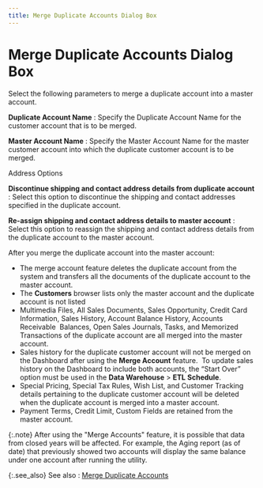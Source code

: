 ```yaml
---
title: Merge Duplicate Accounts Dialog Box
---
```


# Merge Duplicate Accounts Dialog Box


Select the following parameters to merge a duplicate account  into a master account.


**Duplicate Account Name**
: Specify the Duplicate Account Name for the customer  account that is to be merged.


**Master Account Name**
: Specify the Master Account Name for the master customer  account into which the duplicate customer account is to be merged.


Address Options


**Discontinue shipping and contact address details  from duplicate account**
: Select this option to discontinue the shipping and  contact addresses specified in the duplicate account.


**Re-assign shipping and contact address details  to master account**
: Select this option to reassign the shipping and  contact address details from the duplicate account to the master account.


After you merge the duplicate account into the master account:

- The merge account  feature deletes the duplicate account from the system and transfers all  the documents of the duplicate account to the master account.
- The **Customers**  browser lists only the master account and the duplicate account is not  listed
- Multimedia Files,  All Sales Documents, Sales Opportunity, Credit Card Information, Sales  History, Account Balance History, Accounts Receivable  Balances,  Open Sales Journals, Tasks, and Memorized Transactions of the duplicate  account are all merged into the master account.
- Sales history for  the duplicate customer account will not be merged on the Dashboard after  using the **Merge Account** feature.   To update  sales history on the Dashboard to include both accounts, the “Start Over”  option must be used in the **Data Warehouse**  > **ETL** **Schedule**.
- Special Pricing,  Special Tax Rules, Wish List, and Customer Tracking details pertaining  to the duplicate customer account will be deleted when the duplicate account  is merged into a master account.
- Payment Terms, Credit  Limit, Custom Fields are retained from the master account.



{:.note}
After using the "Merge Accounts"  feature, it is possible that data from closed years will be affected.  For example, the Aging report (as of date) that previously showed two  accounts will display the same balance under one account after running  the utility.


{:.see_also}
See also
: [Merge  Duplicate Accounts]({{site.mc_baseurl}}/customers-browser/other-options/merge_duplicate_accounts_mc.html)
